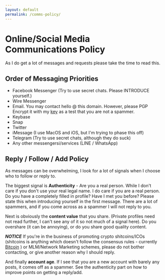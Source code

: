 ```yaml
---
layout: default
permalink: /comms-policy/
---
```


# Online/Social Media Communications Policy

As I do get a lot of messages and requests please take the time to read this.

## Order of Messaging Priorities

* Facebook Messenger (Try to use secret chats. Please INTRODUCE yourself.)
* Wire Messenger
* Email. You may contact hello @ this domain. However, please PGP Encrypt it with my [key](https://nolim1t.co/key/pgpkey.asc.txt) as a test that you are not a spammer.
* Keybase
* Snap
* Twitter
* iMessage (I use MacOS and iOS, but I'm trying to phase this off)
* Telegram (Try to use secret chats, although they do suck) 
* Any other messengersi/services (LINE / WhatsApp)

## Reply / Follow / Add Policy

As messages can be overwhelming, I look for a lot of signals when I choose who to follow or reply to.

The biggest signal is **Authenticity** - Are you a real person. While I don't care if you don't use your real legal name. I do care if you are a real person. Do you have a completely filled in profile? Have I met you before? Please state this when introducing yourself in the first message. There are a lot of spammers, and if you come across as a spammer I will not reply to you.

Next is obviously the **content value** that you share. (Private profiles need not read further, I can't see any of it so not much of a signal here). Do you overshare (it can be annoying), or do you share good quality content.

***NOTICE*** If you're in the business of promoting crypto shitcoins/ICOs (shitcoins is anything which doesn't follow the consensus rules - currently [Bitcoin](https://bitcoin.org/en/download) ) or MLM/Network Marketing schemes, please do not bother contacting, or give another reason why I should reply.

And finally **account age**. If I see that you are a new account with barely any posts, it comes off as a spammer. See the authenticity part on how to improve points on getting a reply/add.


